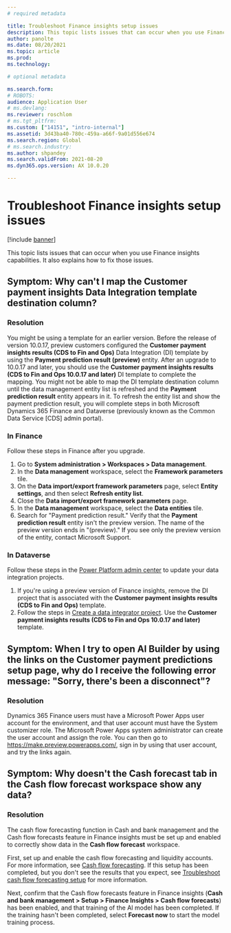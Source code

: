 ```yaml
---
# required metadata

title: Troubleshoot Finance insights setup issues
description: This topic lists issues that can occur when you use Finance insights capabilities. It also explains how to fix those issues.
author: panolte
ms.date: 08/20/2021
ms.topic: article
ms.prod: 
ms.technology: 

# optional metadata

ms.search.form: 
# ROBOTS: 
audience: Application User
# ms.devlang: 
ms.reviewer: roschlom
# ms.tgt_pltfrm: 
ms.custom: ["14151", "intro-internal"]
ms.assetid: 3d43ba40-780c-459a-a66f-9a01d556e674
ms.search.region: Global
# ms.search.industry: 
ms.author: shpandey
ms.search.validFrom: 2021-08-20
ms.dyn365.ops.version: AX 10.0.20

---
```


# Troubleshoot Finance insights setup issues

[!include [banner](../includes/banner.md)]

This topic lists issues that can occur when you use Finance insights capabilities. It also explains how to fix those issues.

## Symptom: Why can't I map the Customer payment insights Data Integration template destination column?

### Resolution

You might be using a template for an earlier version. Before the release of version 10.0.17, preview customers configured the **Customer payment insights results (CDS to Fin and Ops)** Data Integration (DI) template by using the **Payment prediction result (preview)** entity. After an upgrade to 10.0.17 and later, you should use the **Customer payment insights results (CDS to Fin and Ops 10.0.17 and later)** DI template to complete the mapping. You might not be able to map the DI template destination column until the data management entity list is refreshed and the **Payment prediction result** entity appears in it. To refresh the entity list and show the payment prediction result, you will complete steps in both Microsoft Dynamics 365 Finance and Dataverse (previously known as the Common Data Service \[CDS\] admin portal).

### In Finance

Follow these steps in Finance after you upgrade.

1. Go to **System administration \> Workspaces \> Data management**.
2. In the **Data management** workspace, select the **Framework parameters** tile.
3. On the **Data import/export framework parameters** page, select **Entity settings**, and then select **Refresh entity list**.
4. Close the **Data import/export framework parameters** page.
5. In the **Data management** workspace, select the **Data entities** tile.
6. Search for "Payment prediction result." Verify that the **Payment prediction result** entity isn't the preview version. The name of the preview version ends in "(preview)." If you see only the preview version of the entity, contact Microsoft Support.

### In Dataverse

Follow these steps in the [Power Platform admin center](https://admin.powerplatform.microsoft.com/environments) to update your data integration projects.

1. If you're using a preview version of Finance insights, remove the DI project that is associated with the **Customer payment insights results (CDS to Fin and Ops)** template.
2. Follow the steps in [Create a data integrator project](create-data-integrate-project.md). Use the **Customer payment insights results (CDS to Fin and Ops 10.0.17 and later)** template.

## Symptom: When I try to open AI Builder by using the links on the Customer payment predictions setup page, why do I receive the following error message: "Sorry, there's been a disconnect"?

### Resolution

Dynamics 365 Finance users must have a Microsoft Power Apps user account for the environment, and that user account must have the System customizer role. The Microsoft Power Apps system administrator can create the user account and assign the role. You can then go to <https://make.preview.powerapps.com/>, sign in by using that user account, and try the links again.

## Symptom: Why doesn't the Cash forecast tab in the Cash flow forecast workspace show any data?

### Resolution

The cash flow forecasting function in Cash and bank management and the Cash flow forecasts feature in Finance insights must be set up and enabled to correctly show data in the **Cash flow forecast** workspace.

First, set up and enable the cash flow forecasting and liquidity accounts. For more information, see [Cash flow forecasting](../cash-bank-management/cash-flow-forecasting.md). If this setup has been completed, but you don't see the results that you expect, see [Troubleshoot cash flow forecasting setup](../cash-bank-management/cash-flow-forecasting-tsg.md) for more information.

Next, confirm that the Cash flow forecasts feature in Finance insights (**Cash and bank management \> Setup \> Finance Insights \> Cash flow forecasts**) has been enabled, and that training of the AI model has been completed. If the training hasn't been completed, select **Forecast now** to start the model training process.
